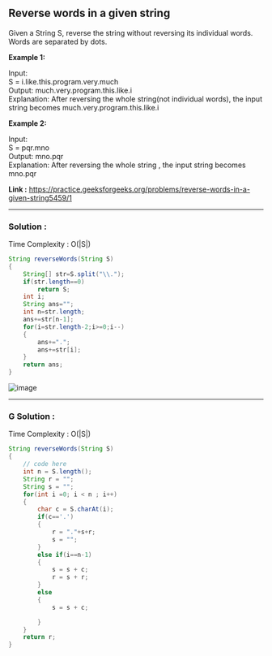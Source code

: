 <h2> Reverse words in a given string </h2>
Given a String S, reverse the string without reversing its individual words. Words are separated by dots.

**Example 1:**

Input: <br/>
S = i.like.this.program.very.much <br/>
Output: much.very.program.this.like.i <br/>
Explanation: After reversing the whole string(not individual words), the input string becomes much.very.program.this.like.i

**Example 2:**

Input: <br/>
S = pqr.mno <br/>
Output: mno.pqr <br/>
Explanation: After reversing the whole string , the input string becomes mno.pqr

**Link :** https://practice.geeksforgeeks.org/problems/reverse-words-in-a-given-string5459/1


-----------------------------------------------------------------------------------------------------------------------------------------


<h3> Solution : </h3>

Time Complexity : O(|S|)

```java
String reverseWords(String S)
{
    String[] str=S.split("\\.");
    if(str.length==0)
        return S;
    int i;
    String ans="";
    int n=str.length;
    ans+=str[n-1];
    for(i=str.length-2;i>=0;i--)
    {
        ans+=".";
        ans+=str[i];
    }
    return ans;
}
```
![image](https://user-images.githubusercontent.com/23376002/156888052-4729cd7e-9c51-4a10-bb97-bb87842cded6.png)


-----------------------------------------------------------------------------------------------------------------------------------------

<h3> G Solution : </h3>

Time Complexity : O(|S|)

```java
String reverseWords(String S)
{
    // code here
    int n = S.length();
    String r = "";
    String s = "";
    for(int i =0; i < n ; i++)
    {
        char c = S.charAt(i);
        if(c=='.')
        {
            r = "."+s+r;
            s = "";
        }
        else if(i==n-1)
        {
            s = s + c;
            r = s + r;
        }
        else
        {
            s = s + c;

        }
    }
    return r;
}
```
